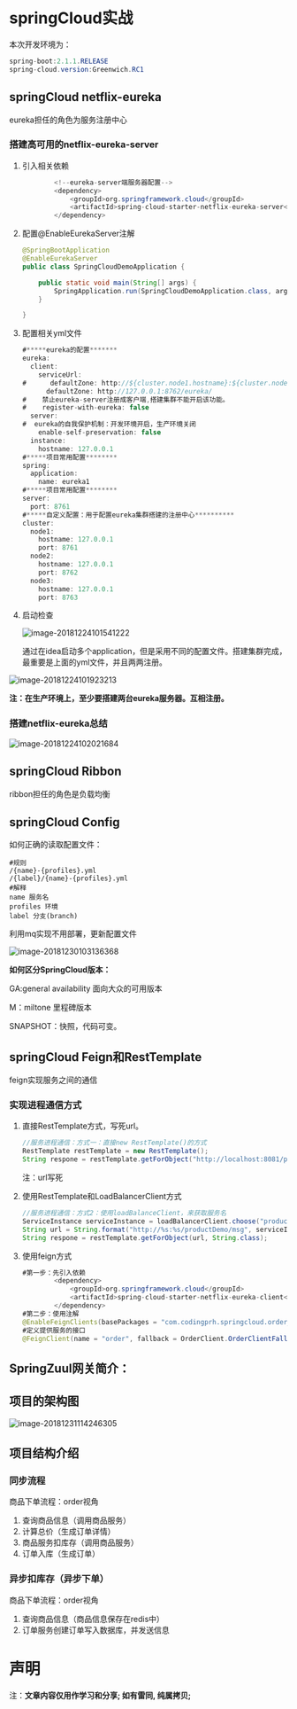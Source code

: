 # springCloud实战

本次开发环境为：

```java
spring-boot:2.1.1.RELEASE
spring-cloud.version:Greenwich.RC1
```

## springCloud netflix-eureka

eureka担任的角色为服务注册中心

### 搭建高可用的netflix-eureka-server

1. 引入相关依赖

   ```java
           <!--eureka-server端服务器配置-->
           <dependency>
               <groupId>org.springframework.cloud</groupId>
               <artifactId>spring-cloud-starter-netflix-eureka-server</artifactId>
           </dependency>
   ```

2. 配置@EnableEurekaServer注解

   ```java
   @SpringBootApplication
   @EnableEurekaServer
   public class SpringCloudDemoApplication {
   
       public static void main(String[] args) {
           SpringApplication.run(SpringCloudDemoApplication.class, args);
       }
   
   }
   ```

3. 配置相关yml文件

   ```java
   #*****eureka的配置*******
   eureka:
     client:
       serviceUrl:
   #      defaultZone: http://${cluster.node1.hostname}:${cluster.node1.port}/eureka/
         defaultZone: http://127.0.0.1:8762/eureka/
   #    禁止eureka-server注册成客户端,搭建集群不能开启该功能。
   #    register-with-eureka: false
     server:
   #  eureka的自我保护机制：开发环境开启，生产环境关闭
       enable-self-preservation: false
     instance:
       hostname: 127.0.0.1
   #*****项目常用配置********
   spring:
     application:
       name: eureka1
   #*****项目常用配置********
   server:
     port: 8761
   #*****自定义配置：用于配置eureka集群搭建的注册中心**********
   cluster:
     node1:
       hostname: 127.0.0.1
       port: 8761
     node2:
       hostname: 127.0.0.1
       port: 8762
     node3:
       hostname: 127.0.0.1
       port: 8763
   ```

4. 启动检查

   ![image-20181224101541222](https://ws4.sinaimg.cn/large/006tNbRwgy1fyhm8dimnqj310c03y3yy.jpg)

   通过在idea启动多个application，但是采用不同的配置文件。搭建集群完成，最重要是上面的yml文件，并且两两注册。

![image-20181224101923213](https://ws1.sinaimg.cn/large/006tNbRwgy1fyhmc5hyrfj30ji0bcdi5.jpg)

**注：在生产环境上，至少要搭建两台eureka服务器。互相注册。**

### 搭建netflix-eureka总结

![image-20181224102021684](https://ws1.sinaimg.cn/large/006tNbRwgy1fyhmd6288aj30j00ba416.jpg)

## springCloud Ribbon

ribbon担任的角色是负载均衡

## springCloud Config

如何正确的读取配置文件：

```shell
#规则
/{name}-{profiles}.yml
/{label}/{name}-{profiles}.yml
#解释
name 服务名
profiles 环境
label 分支(branch)
```

利用mq实现不用部署，更新配置文件

![image-20181230103136368](https://ws3.sinaimg.cn/large/006tNbRwly1fyokeq7sowj318u0nwqbr.jpg)

**如何区分SpringCloud版本：**

GA:general availability 面向大众的可用版本

M：miltone 里程碑版本

SNAPSHOT：快照，代码可变。

## springCloud Feign和RestTemplate

feign实现服务之间的通信

### 实现进程通信方式

1. 直接RestTemplate方式，写死url。

   ```java
   //服务进程通信：方式一：直接new RestTemplate()的方式
   RestTemplate restTemplate = new RestTemplate();
   String respone = restTemplate.getForObject("http://localhost:8081/productDemo/msg", String.class);
   ```

   注：url写死

2. 使用RestTemplate和LoadBalancerClient方式

   ```java
   //服务进程通信：方式2：使用loadBalanceClient，来获取服务名
   ServiceInstance serviceInstance = loadBalancerClient.choose("product");
   String url = String.format("http://%s:%s/productDemo/msg", serviceInstance.getHost(), serviceInstance.getPort());
   String respone = restTemplate.getForObject(url, String.class);
   ```

3. 使用feign方式

   ```java
   #第一步：先引入依赖
           <dependency>
               <groupId>org.springframework.cloud</groupId>
               <artifactId>spring-cloud-starter-netflix-eureka-client</artifactId>
           </dependency>
   #第二步：使用注解
   @EnableFeignClients(basePackages = "com.codingprh.springcloud.order_client.client")
   #定义提供服务的接口
   @FeignClient(name = "order", fallback = OrderClient.OrderClientFallback.class)
   ```

## SpringZuul网关简介：

## 项目的架构图

![image-20181231114246305](https://ws2.sinaimg.cn/large/006tNbRwly1fyps32ulq5j31020s512b.jpg)

## 项目结构介绍

### 同步流程

商品下单流程：order视角

1. 查询商品信息（调用商品服务）
2. 计算总价（生成订单详情）
3. 商品服务扣库存（调用商品服务）
4. 订单入库（生成订单）

### 异步扣库存（异步下单）

商品下单流程：order视角

1. 查询商品信息（商品信息保存在redis中）
2. 订单服务创建订单写入数据库，并发送信息

# 声明

注：**文章内容仅用作学习和分享; 如有雷同, 纯属拷贝;** 


